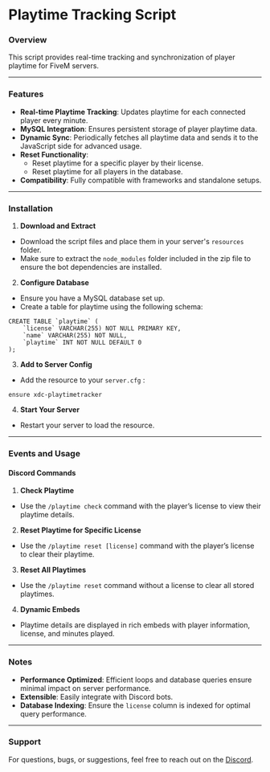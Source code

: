 # Playtime Tracking Script

### Overview

This script provides real-time tracking and synchronization of player playtime for FiveM servers.

---

### Features

* **Real-time Playtime Tracking**: Updates playtime for each connected player every minute.
* **MySQL Integration**: Ensures persistent storage of player playtime data.
* **Dynamic Sync**: Periodically fetches all playtime data and sends it to the JavaScript side for advanced usage.
* **Reset Functionality**:
  * Reset playtime for a specific player by their license.
  * Reset playtime for all players in the database.
* **Compatibility**: Fully compatible with frameworks and standalone setups.

---

### Installation

1. **Download and Extract**
  * Download the script files and place them in your server's `resources` folder.
  * Make sure to extract the `node_modules` folder included in the zip file to ensure the bot dependencies are installed.
2. **Configure Database**
  * Ensure you have a MySQL database set up.
  * Create a table for playtime using the following schema:

```
CREATE TABLE `playtime` (
    `license` VARCHAR(255) NOT NULL PRIMARY KEY,
    `name` VARCHAR(255) NOT NULL,
    `playtime` INT NOT NULL DEFAULT 0
);
```

3. **Add to Server Config**
  * Add the resource to your `server.cfg` :

```
ensure xdc-playtimetracker
```
4. **Start Your Server**
  * Restart your server to load the resource.

---

### Events and Usage

#### Discord Commands

1. **Check Playtime**
  * Use the `/playtime check` command with the player’s license to view their playtime details.
2. **Reset Playtime for Specific License**
  * Use the `/playtime reset [license]` command with the player’s license to clear their playtime.
3. **Reset All Playtimes**
  * Use the `/playtime reset` command without a license to clear all stored playtimes.
4. **Dynamic Embeds**
  * Playtime details are displayed in rich embeds with player information, license, and minutes played.

---

### Notes

* **Performance Optimized**: Efficient loops and database queries ensure minimal impact on server performance.
* **Extensible**: Easily integrate with Discord bots.
* **Database Indexing**: Ensure the `license` column is indexed for optimal query performance.

---

### Support

For questions, bugs, or suggestions, feel free to reach out on the [Discord](https://discord.gg/6kVcZrym).
